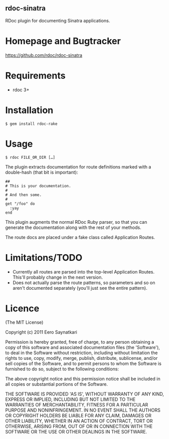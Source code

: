 rdoc-sinatra
------------

RDoc plugin for documenting Sinatra applications.


Homepage and Bugtracker
=======================

https://github.com/rdoc/rdoc-sinatra


Requirements
============

- rdoc 3+


Installation
============

`$ gem install rdoc-rake`


Usage
=====

`$ rdoc FILE_OR_DIR […]`

The plugin extracts documentation for route definitions marked with
a double-hash (that bit is important):

    ##
    # This is your documentation.
    #
    # And then some.
    #
    get "/foo" do
      :yay
    end

This plugin augments the normal RDoc Ruby parser, so that you can
generate the documentation along with the rest of your methods.

The route docs are placed under a fake class called Application Routes.


Limitations/TODO
================

- Currently all routes are parsed into the top-level Application Routes.
This'll probably change in the next version.
- Does not actually parse the route patterns, so parameters and so
on aren't documented separately (you'll just see the entire pattern).



Licence
=======

(The MIT License)

Copyright (c) 2011 Eero Saynatkari

Permission is hereby granted, free of charge, to any person obtaining
a copy of this software and associated documentation files (the
'Software'), to deal in the Software without restriction, including
without limitation the rights to use, copy, modify, merge, publish,
distribute, sublicense, and/or sell copies of the Software, and to
permit persons to whom the Software is furnished to do so, subject to
the following conditions:

The above copyright notice and this permission notice shall be
included in all copies or substantial portions of the Software.

THE SOFTWARE IS PROVIDED 'AS IS', WITHOUT WARRANTY OF ANY KIND,
EXPRESS OR IMPLIED, INCLUDING BUT NOT LIMITED TO THE WARRANTIES OF
MERCHANTABILITY, FITNESS FOR A PARTICULAR PURPOSE AND NONINFRINGEMENT.
IN NO EVENT SHALL THE AUTHORS OR COPYRIGHT HOLDERS BE LIABLE FOR ANY
CLAIM, DAMAGES OR OTHER LIABILITY, WHETHER IN AN ACTION OF CONTRACT,
TORT OR OTHERWISE, ARISING FROM, OUT OF OR IN CONNECTION WITH THE
SOFTWARE OR THE USE OR OTHER DEALINGS IN THE SOFTWARE.

